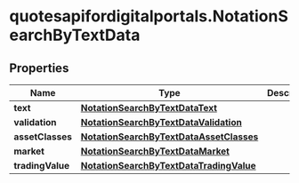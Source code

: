 # quotesapifordigitalportals.NotationSearchByTextData

## Properties

Name | Type | Description | Notes
------------ | ------------- | ------------- | -------------
**text** | [**NotationSearchByTextDataText**](NotationSearchByTextDataText.md) |  | [optional] 
**validation** | [**NotationSearchByTextDataValidation**](NotationSearchByTextDataValidation.md) |  | [optional] 
**assetClasses** | [**NotationSearchByTextDataAssetClasses**](NotationSearchByTextDataAssetClasses.md) |  | [optional] 
**market** | [**NotationSearchByTextDataMarket**](NotationSearchByTextDataMarket.md) |  | [optional] 
**tradingValue** | [**NotationSearchByTextDataTradingValue**](NotationSearchByTextDataTradingValue.md) |  | [optional] 


